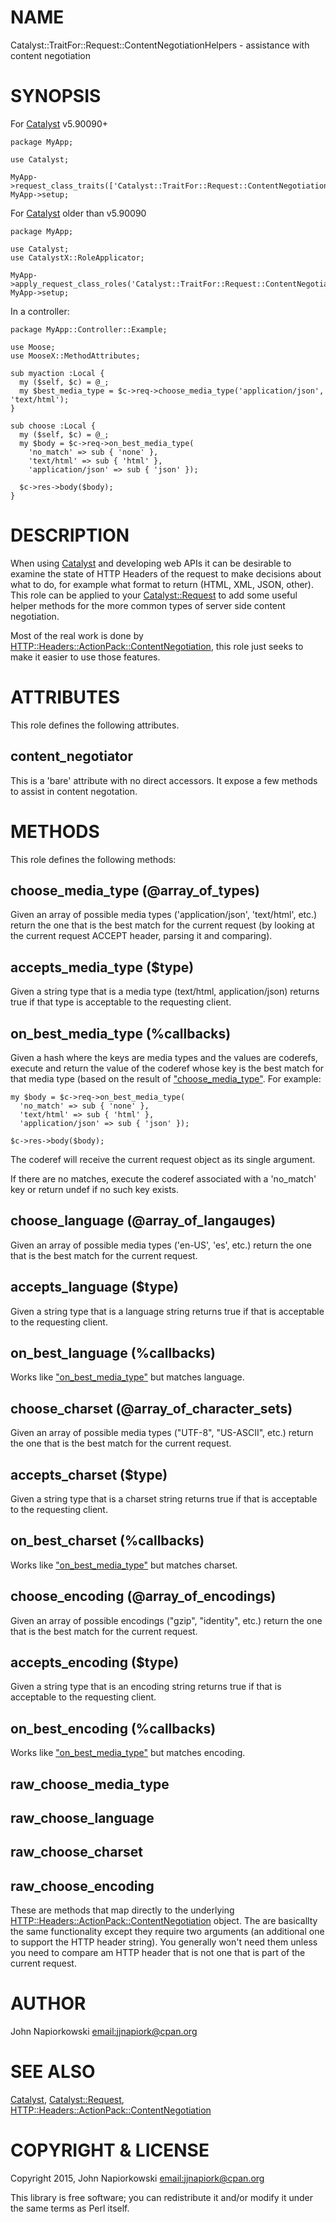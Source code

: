 # NAME

Catalyst::TraitFor::Request::ContentNegotiationHelpers - assistance with content negotiation

# SYNOPSIS

For [Catalyst](https://metacpan.org/pod/Catalyst) v5.90090+

    package MyApp;

    use Catalyst;

    MyApp->request_class_traits(['Catalyst::TraitFor::Request::ContentNegotiationHelpers']);
    MyApp->setup;

For [Catalyst](https://metacpan.org/pod/Catalyst) older than v5.90090

    package MyApp;

    use Catalyst;
    use CatalystX::RoleApplicator;

    MyApp->apply_request_class_roles('Catalyst::TraitFor::Request::ContentNegotiationHelpers');
    MyApp->setup;

In a controller:

    package MyApp::Controller::Example;

    use Moose;
    use MooseX::MethodAttributes;

    sub myaction :Local {
      my ($self, $c) = @_;
      my $best_media_type = $c->req->choose_media_type('application/json', 'text/html');
    }

    sub choose :Local {
      my ($self, $c) = @_;
      my $body = $c->req->on_best_media_type(
        'no_match' => sub { 'none' },
        'text/html' => sub { 'html' },
        'application/json' => sub { 'json' });

      $c->res->body($body);
    }

# DESCRIPTION

When using [Catalyst](https://metacpan.org/pod/Catalyst) and developing web APIs it can be desirable to examine
the state of HTTP Headers of the request to make decisions about what to do,
for example what format to return (HTML, XML, JSON, other).  This role can
be applied to your [Catalyst::Request](https://metacpan.org/pod/Catalyst::Request) to add some useful helper methods for
the more common types of server side content negotiation.

Most of the real work is done by [HTTP::Headers::ActionPack::ContentNegotiation](https://metacpan.org/pod/HTTP::Headers::ActionPack::ContentNegotiation),
this role just seeks to make it easier to use those features.

# ATTRIBUTES

This role defines the following attributes.

## content\_negotiator

This is a 'bare' attribute with no direct accessors.  It expose a few methods to
assist in content negotation.

# METHODS

This role defines the following methods:

## choose\_media\_type (@array\_of\_types)

Given an array of possible media types ('application/json', 'text/html', etc.)
return the one that is the best match for the current request (by looking at the
current request ACCEPT header, parsing it and comparing).

## accepts\_media\_type ($type)

Given a string type that is a media type (text/html, application/json) returns true
if that type is acceptable to the requesting client.

## on\_best\_media\_type (%callbacks)

Given a hash where the keys are media types and the values are coderefs, execute
and return the value of the coderef whose key is the best match for that media type
(based on the result of ["choose\_media\_type"](#choose_media_type).  For example:

    my $body = $c->req->on_best_media_type(
      'no_match' => sub { 'none' },
      'text/html' => sub { 'html' },
      'application/json' => sub { 'json' });

    $c->res->body($body);

The coderef will receive the current request object as its single argument.

If there are no matches, execute the coderef associated with a 'no\_match' key
or return undef if no such key exists.

## choose\_language (@array\_of\_langauges)

Given an array of possible media types ('en-US', 'es', etc.)
return the one that is the best match for the current request.

## accepts\_language ($type)

Given a string type that is a language string returns true
if that is acceptable to the requesting client.

## on\_best\_language (%callbacks)

Works like ["on\_best\_media\_type"](#on_best_media_type) but matches language.

## choose\_charset (@array\_of\_character\_sets)

Given an array of possible media types ("UTF-8", "US-ASCII", etc.)
return the one that is the best match for the current request.

## accepts\_charset ($type)

Given a string type that is a charset string returns true
if that is acceptable to the requesting client.

## on\_best\_charset (%callbacks)

Works like ["on\_best\_media\_type"](#on_best_media_type) but matches charset.

## choose\_encoding (@array\_of\_encodings)

Given an array of possible encodings ("gzip", "identity", etc.)
return the one that is the best match for the current request.

## accepts\_encoding ($type)

Given a string type that is an encoding string returns true
if that is acceptable to the requesting client.

## on\_best\_encoding (%callbacks)

Works like ["on\_best\_media\_type"](#on_best_media_type) but matches encoding.

## raw\_choose\_media\_type

## raw\_choose\_language

## raw\_choose\_charset

## raw\_choose\_encoding

These are methods that map directly to the underlying [HTTP::Headers::ActionPack::ContentNegotiation](https://metacpan.org/pod/HTTP::Headers::ActionPack::ContentNegotiation)
object.  The are basicallty the same functionality except they require two arguments
(an additional one to support the HTTP header string).  You generally won't need them unless
you need to compare am HTTP header that is not one that is part of the current request.

# AUTHOR

John Napiorkowski [email:jjnapiork@cpan.org](email:jjnapiork@cpan.org)

# SEE ALSO

[Catalyst](https://metacpan.org/pod/Catalyst), [Catalyst::Request](https://metacpan.org/pod/Catalyst::Request), [HTTP::Headers::ActionPack::ContentNegotiation](https://metacpan.org/pod/HTTP::Headers::ActionPack::ContentNegotiation)

# COPYRIGHT & LICENSE

Copyright 2015, John Napiorkowski [email:jjnapiork@cpan.org](email:jjnapiork@cpan.org)

This library is free software; you can redistribute it and/or modify it under
the same terms as Perl itself.
